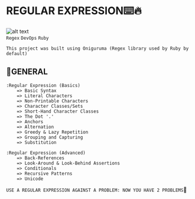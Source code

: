 # REGULAR EXPRESSION:keyboard:🔥

![alt text](https://th.bing.com/th/id/R.dcfdedb325939048bbe4a6a9cb18c1c8?rik=SNCTdt6r1Zx91A&pid=ImgRaw&r=0)
<br>
`Regex` `DevOps` `Ruby`

`This project was built using Oniguruma (Regex library used by Ruby by default)`

## :book:GENERAL

    :Regular Expression (Basics)
        => Basic Syntax
        => Literal Characters
        => Non-Printable Characters
        => Character Classes/Sets
        => Short-Hand Character Classes
        => The Dot '.'
        => Anchors
        => Alternation
        => Greedy & Lazy Repetition
        => Grouping and Capturing
        => Substitution

    :Regular Expression (Advanced)
        => Back-References
        => Look-Around & Look-Behind Assertions
        => Conditionals
        => Recursive Patterns
        => Unicode

`USE A REGULAR EXPRESSION AGAINST A PROBLEM: NOW YOU HAVE 2 PROBLEMS`🤡
